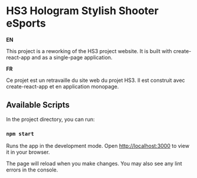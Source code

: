 # HS3 Hologram Stylish Shooter eSports

**EN**

This project is a reworking of the HS3 project website.
It is built with create-react-app and as a single-page application.

**FR**

Ce projet est un retravaille du site web du projet HS3.
Il est construit avec create-react-app et en application monopage.

## Available Scripts

In the project directory, you can run:

### `npm start`

Runs the app in the development mode.
Open [http://localhost:3000](http://localhost:3000) to view it in your browser.

The page will reload when you make changes.
You may also see any lint errors in the console.